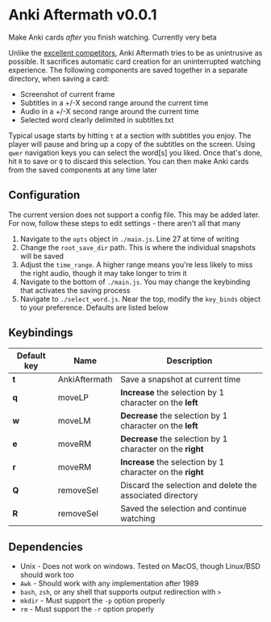 # Anki Aftermath v0.0.1
Make Anki cards *after* you finish watching. Currently very beta

Unlike the [excellent competitors](https://github.com/Ben-Kerman/immersive),
Anki Aftermath tries to be as unintrusive as possible. It sacrifices automatic
card creation for an uninterrupted watching experience. The following components
are saved together in a separate directory, when saving a card:
 - Screenshot of current frame
 - Subtitles in a +/-X second range around the current time
 - Audio in a +/-X second range around the current time
 - Selected word clearly delimited in subtitles.txt

Typical usage starts by hitting `t` at a section with subtitles you enjoy. The
player will pause and bring up a copy of the subtitles on the screen. Using
`qwer` navigation keys you can select the word[s] you liked. Once that's done,
hit `R` to save or `Q` to discard this selection. You can then make Anki cards
from the saved components at any time later

## Configuration
The current version does not support a config file. This may be added later. For
now, follow these steps to edit settings - there aren't all that many

 1. Navigate to the `opts` object in `./main.js`. Line 27 at time of writing
 2. Change the `root_save_dir` path. This is where the individual snapshots will
    be saved
 3. Adjust the `time_range`. A higher range means you're less likely to miss the
    right audio, though it may take longer to trim it
 4. Navigate to the bottom of `./main.js`. You may change the keybinding that
    activates the saving process
 5. Navigate to `./select_word.js`. Near the top, modify the `key_binds` object
    to your preference. Defaults are listed below

## Keybindings

| Default key | Name | Description                                              |
| ----------- | ---- | -----------------------------------------------------    |
| **t** | AnkiAftermath | Save a snapshot at current time                       |
| **q** | moveLP | **Increase** the selection by 1 character on the **left**    |
| **w** | moveLM | **Decrease** the selection by 1 character on the **left**    |
| **e** | moveRM | **Decrease** the selection by 1 character on the **right**   |
| **r** | moveRM | **Increase** the selection by 1 character on the **right**   |
| **Q** | removeSel | Discard the selection and delete the associated directory |
| **R** | removeSel | Saved the selection and continue watching                 |

## Dependencies
 * Unix - Does not work on windows. Tested on MacOS, though Linux/BSD should work too
 * `Awk` - Should work with any implementation after 1989
 * `bash`, `zsh`, or any shell that supports output redirection with `>`
 * `mkdir` - Must support the `-p` option properly
 * `rm` - Must support the `-r` option properly

